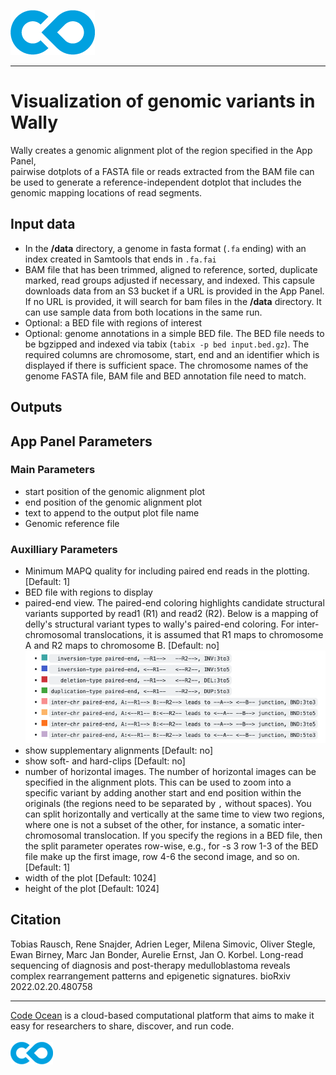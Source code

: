 [![Code Ocean Logo](images/CO_logo_135x72.png)](http://codeocean.com/product)

<hr>

# Visualization of genomic variants in Wally

Wally creates a genomic alignment plot of the region specified in the App Panel,  
pairwise dotplots of a FASTA file or reads extracted from the BAM file can be used to generate a reference-independent dotplot that includes the genomic mapping locations of read segments.


## Input data 
- In the **/data** directory, a genome in fasta format (```.fa``` ending) with an index created in Samtools that ends in ```.fa.fai```
- BAM file that has been trimmed, aligned to reference, sorted, duplicate marked, read groups adjusted if necessary, and indexed.  This capsule downloads data from an S3 bucket if a URL is provided in the App Panel. If no URL is provided, it will search for bam files in the **/data** directory.  It can use sample data from both locations in the same run. 
- Optional: a BED file with regions of interest
- Optional: genome annotations in a simple BED file. The BED file needs to be bgzipped and indexed via tabix (```tabix -p bed input.bed.gz```). The required columns are chromosome, start, end and an identifier which is displayed if there is sufficient space. The chromosome names of the genome FASTA file, BAM file and BED annotation file need to match.




## Outputs 




## App Panel Parameters
### Main Parameters
- start position of the genomic alignment plot
- end position of the genomic alignment plot
- text to append to the output plot file name
- Genomic reference file

### Auxilliary Parameters
- Minimum MAPQ quality for including paired end reads in the plotting. [Default: 1]
- BED file with regions to display
- paired-end view. The paired-end coloring highlights candidate structural variants supported by read1 (R1) and read2 (R2). Below is a mapping of delly's structural variant types to wally's paired-end coloring. For inter-chromosomal translocations, it is assumed that R1 maps to chromosome A and R2 maps to chromosome B. [Default: no]
[![Color Coding](images/color_key.png)](https://github.com/tobiasrausch/wally)
- show supplementary alignments [Default: no]
- show soft- and hard-clips [Default: no]
- number of horizontal images. The number of horizontal images can be specified in the alignment plots.  This can be used to zoom into a specific variant by adding another start and end position within the originals (the regions need to be separated by ```,``` without spaces).  You can split horizontally and vertically at the same time to view two regions, where one is not a subset of the other, for instance, a somatic inter-chromosomal translocation.  If you specify the regions in a BED file, then the split parameter operates row-wise, e.g., for -s 3 row 1-3 of the BED file make up the first image, row 4-6 the second image, and so on. [Default: 1]
- width of the plot [Default: 1024]
- height of the plot [Default: 1024]

## Citation

Tobias Rausch, Rene Snajder, Adrien Leger, Milena Simovic, Oliver Stegle, Ewan Birney, Marc Jan Bonder, Aurelie Ernst, Jan O. Korbel.
Long-read sequencing of diagnosis and post-therapy medulloblastoma reveals complex rearrangement patterns and epigenetic signatures.
bioRxiv 2022.02.20.480758

<hr>

[Code Ocean](https://codeocean.com/) is a cloud-based computational platform that aims to make it easy for researchers to share, discover, and run code.<br /><br />
[![Code Ocean Logo](images/CO_logo_68x36.png)](https://www.codeocean.com)

